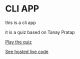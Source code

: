 # CLI APP

this is a cli app

it is a quiz based on Tanay Pratap

[Play the quiz](https://repl.it/@HalfCold/do-you-know-tanay?embed=1&output=1#index.js)

[See hosted live code](https://repl.it/@HalfCold/do-you-know-tanay#index.js)
